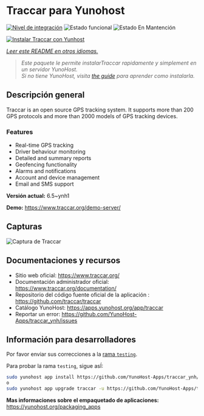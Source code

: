 <!--
Este archivo README esta generado automaticamente<https://github.com/YunoHost/apps/tree/master/tools/readme_generator>
No se debe editar a mano.
-->

# Traccar para Yunohost

[![Nivel de integración](https://dash.yunohost.org/integration/traccar.svg)](https://ci-apps.yunohost.org/ci/apps/traccar/) ![Estado funcional](https://ci-apps.yunohost.org/ci/badges/traccar.status.svg) ![Estado En Mantención](https://ci-apps.yunohost.org/ci/badges/traccar.maintain.svg)

[![Instalar Traccar con Yunhost](https://install-app.yunohost.org/install-with-yunohost.svg)](https://install-app.yunohost.org/?app=traccar)

*[Leer este README en otros idiomas.](./ALL_README.md)*

> *Este paquete le permite instalarTraccar rapidamente y simplement en un servidor YunoHost.*  
> *Si no tiene YunoHost, visita [the guide](https://yunohost.org/install) para aprender como instalarla.*

## Descripción general

Traccar is an open source GPS tracking system. It supports more than 200 GPS protocols and more than 2000 models of GPS tracking devices.

### Features

- Real-time GPS tracking
- Driver behaviour monitoring
- Detailed and summary reports
- Geofencing functionality
- Alarms and notifications
- Account and device management
- Email and SMS support


**Versión actual:** 6.5~ynh1

**Demo:** <https://www.traccar.org/demo-server/>

## Capturas

![Captura de Traccar](./doc/screenshots/screenshot.png)

## Documentaciones y recursos

- Sitio web oficial: <https://www.traccar.org/>
- Documentación administrador oficial: <https://www.traccar.org/documentation/>
- Repositorio del código fuente oficial de la aplicación : <https://github.com/traccar/traccar>
- Catálogo YunoHost: <https://apps.yunohost.org/app/traccar>
- Reportar un error: <https://github.com/YunoHost-Apps/traccar_ynh/issues>

## Información para desarrolladores

Por favor enviar sus correcciones a la [rama `testing`](https://github.com/YunoHost-Apps/traccar_ynh/tree/testing).

Para probar la rama `testing`, sigue asÍ:

```bash
sudo yunohost app install https://github.com/YunoHost-Apps/traccar_ynh/tree/testing --debug
o
sudo yunohost app upgrade traccar -u https://github.com/YunoHost-Apps/traccar_ynh/tree/testing --debug
```

**Mas informaciones sobre el empaquetado de aplicaciones:** <https://yunohost.org/packaging_apps>
